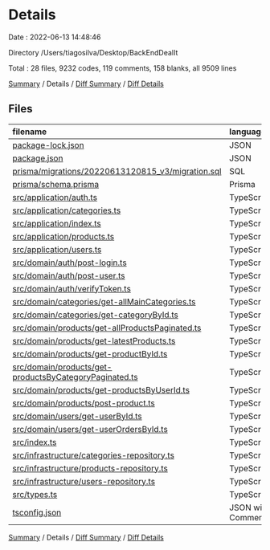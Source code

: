 # Details

Date : 2022-06-13 14:48:46

Directory /Users/tiagosilva/Desktop/BackEndDealIt

Total : 28 files,  9232 codes, 119 comments, 158 blanks, all 9509 lines

[Summary](results.md) / Details / [Diff Summary](diff.md) / [Diff Details](diff-details.md)

## Files
| filename | language | code | comment | blank | total |
| :--- | :--- | ---: | ---: | ---: | ---: |
| [package-lock.json](/package-lock.json) | JSON | 8,202 | 0 | 1 | 8,203 |
| [package.json](/package.json) | JSON | 38 | 0 | 1 | 39 |
| [prisma/migrations/20220613120815_v3/migration.sql](/prisma/migrations/20220613120815_v3/migration.sql) | SQL | 85 | 21 | 29 | 135 |
| [prisma/schema.prisma](/prisma/schema.prisma) | Prisma | 92 | 2 | 12 | 106 |
| [src/application/auth.ts](/src/application/auth.ts) | TypeScript | 119 | 0 | 10 | 129 |
| [src/application/categories.ts](/src/application/categories.ts) | TypeScript | 23 | 1 | 2 | 26 |
| [src/application/index.ts](/src/application/index.ts) | TypeScript | 39 | 4 | 5 | 48 |
| [src/application/products.ts](/src/application/products.ts) | TypeScript | 154 | 1 | 10 | 165 |
| [src/application/users.ts](/src/application/users.ts) | TypeScript | 69 | 1 | 3 | 73 |
| [src/domain/auth/post-login.ts](/src/domain/auth/post-login.ts) | TypeScript | 4 | 0 | 2 | 6 |
| [src/domain/auth/post-user.ts](/src/domain/auth/post-user.ts) | TypeScript | 5 | 0 | 3 | 8 |
| [src/domain/auth/verifyToken.ts](/src/domain/auth/verifyToken.ts) | TypeScript | 32 | 0 | 5 | 37 |
| [src/domain/categories/get-allMainCategories.ts](/src/domain/categories/get-allMainCategories.ts) | TypeScript | 2 | 0 | 2 | 4 |
| [src/domain/categories/get-categoryById.ts](/src/domain/categories/get-categoryById.ts) | TypeScript | 2 | 0 | 2 | 4 |
| [src/domain/products/get-allProductsPaginated.ts](/src/domain/products/get-allProductsPaginated.ts) | TypeScript | 3 | 0 | 2 | 5 |
| [src/domain/products/get-latestProducts.ts](/src/domain/products/get-latestProducts.ts) | TypeScript | 3 | 0 | 2 | 5 |
| [src/domain/products/get-productById.ts](/src/domain/products/get-productById.ts) | TypeScript | 2 | 0 | 2 | 4 |
| [src/domain/products/get-productsByCategoryPaginated.ts](/src/domain/products/get-productsByCategoryPaginated.ts) | TypeScript | 3 | 0 | 2 | 5 |
| [src/domain/products/get-productsByUserId.ts](/src/domain/products/get-productsByUserId.ts) | TypeScript | 2 | 0 | 2 | 4 |
| [src/domain/products/post-product.ts](/src/domain/products/post-product.ts) | TypeScript | 5 | 0 | 2 | 7 |
| [src/domain/users/get-userById.ts](/src/domain/users/get-userById.ts) | TypeScript | 2 | 0 | 2 | 4 |
| [src/domain/users/get-userOrdersById.ts](/src/domain/users/get-userOrdersById.ts) | TypeScript | 2 | 0 | 2 | 4 |
| [src/index.ts](/src/index.ts) | TypeScript | 42 | 0 | 11 | 53 |
| [src/infrastructure/categories-repository.ts](/src/infrastructure/categories-repository.ts) | TypeScript | 48 | 0 | 7 | 55 |
| [src/infrastructure/products-repository.ts](/src/infrastructure/products-repository.ts) | TypeScript | 104 | 3 | 12 | 119 |
| [src/infrastructure/users-repository.ts](/src/infrastructure/users-repository.ts) | TypeScript | 109 | 0 | 12 | 121 |
| [src/types.ts](/src/types.ts) | TypeScript | 31 | 0 | 2 | 33 |
| [tsconfig.json](/tsconfig.json) | JSON with Comments | 10 | 86 | 11 | 107 |

[Summary](results.md) / Details / [Diff Summary](diff.md) / [Diff Details](diff-details.md)